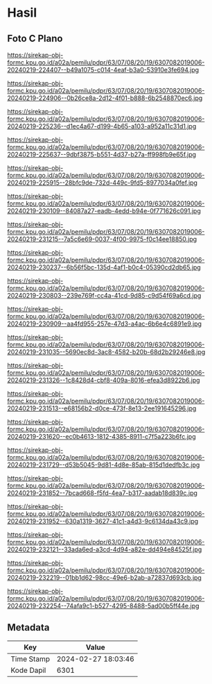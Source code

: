 # Hasil

## Foto C Plano

https://sirekap-obj-formc.kpu.go.id/a02a/pemilu/pdpr/63/07/08/20/19/6307082019006-20240219-224407--b49a1075-c014-4eaf-b3a0-53910e3fe694.jpg

https://sirekap-obj-formc.kpu.go.id/a02a/pemilu/pdpr/63/07/08/20/19/6307082019006-20240219-224906--0b26ce8a-2d12-4f01-b888-6b2548870ec6.jpg

https://sirekap-obj-formc.kpu.go.id/a02a/pemilu/pdpr/63/07/08/20/19/6307082019006-20240219-225236--d1ec4a67-d199-4b65-a103-a952a11c31d1.jpg

https://sirekap-obj-formc.kpu.go.id/a02a/pemilu/pdpr/63/07/08/20/19/6307082019006-20240219-225637--9dbf3875-b551-4d37-b27a-ff998fb9e65f.jpg

https://sirekap-obj-formc.kpu.go.id/a02a/pemilu/pdpr/63/07/08/20/19/6307082019006-20240219-225915--28bfc9de-732d-449c-9fd5-8977034a0fef.jpg

https://sirekap-obj-formc.kpu.go.id/a02a/pemilu/pdpr/63/07/08/20/19/6307082019006-20240219-230109--84087a27-eadb-4edd-b94e-0f771626c091.jpg

https://sirekap-obj-formc.kpu.go.id/a02a/pemilu/pdpr/63/07/08/20/19/6307082019006-20240219-231215--7a5c6e69-0037-4f00-9975-f0c14ee18850.jpg

https://sirekap-obj-formc.kpu.go.id/a02a/pemilu/pdpr/63/07/08/20/19/6307082019006-20240219-230237--6b56f5bc-135d-4af1-b0c4-05390cd2db65.jpg

https://sirekap-obj-formc.kpu.go.id/a02a/pemilu/pdpr/63/07/08/20/19/6307082019006-20240219-230803--239e769f-cc4a-41cd-9d85-c9d54f69a6cd.jpg

https://sirekap-obj-formc.kpu.go.id/a02a/pemilu/pdpr/63/07/08/20/19/6307082019006-20240219-230909--aa4fd955-257e-47d3-a4ac-6b6e4c6891e9.jpg

https://sirekap-obj-formc.kpu.go.id/a02a/pemilu/pdpr/63/07/08/20/19/6307082019006-20240219-231035--5690ec8d-3ac8-4582-b20b-68d2b29246e8.jpg

https://sirekap-obj-formc.kpu.go.id/a02a/pemilu/pdpr/63/07/08/20/19/6307082019006-20240219-231326--1c8428d4-cbf8-409a-8016-efea3d8922b6.jpg

https://sirekap-obj-formc.kpu.go.id/a02a/pemilu/pdpr/63/07/08/20/19/6307082019006-20240219-231513--e68156b2-d0ce-473f-8e13-2ee191645296.jpg

https://sirekap-obj-formc.kpu.go.id/a02a/pemilu/pdpr/63/07/08/20/19/6307082019006-20240219-231620--ec0b4613-1812-4385-8911-c7f5a223b6fc.jpg

https://sirekap-obj-formc.kpu.go.id/a02a/pemilu/pdpr/63/07/08/20/19/6307082019006-20240219-231729--d53b5045-9d81-4d8e-85ab-815d1dedfb3c.jpg

https://sirekap-obj-formc.kpu.go.id/a02a/pemilu/pdpr/63/07/08/20/19/6307082019006-20240219-231852--7bcad668-f5fd-4ea7-b317-aadab18d839c.jpg

https://sirekap-obj-formc.kpu.go.id/a02a/pemilu/pdpr/63/07/08/20/19/6307082019006-20240219-231952--630a1319-3627-41c1-a4d3-9c6134da43c9.jpg

https://sirekap-obj-formc.kpu.go.id/a02a/pemilu/pdpr/63/07/08/20/19/6307082019006-20240219-232121--33ada6ed-a3cd-4d94-a82e-dd494e84525f.jpg

https://sirekap-obj-formc.kpu.go.id/a02a/pemilu/pdpr/63/07/08/20/19/6307082019006-20240219-232219--01bb1d62-98cc-49e6-b2ab-a72837d693cb.jpg

https://sirekap-obj-formc.kpu.go.id/a02a/pemilu/pdpr/63/07/08/20/19/6307082019006-20240219-232254--74afa9c1-b527-4295-8488-5ad00b5ff44e.jpg


## Metadata

| Key        | Value               |
| ---------- | ------------------- |
| Time Stamp | 2024-02-27 18:03:46 |
| Kode Dapil | 6301                |



